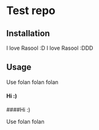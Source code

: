 # Test repo

## Installation
I love Rasool :D
I love Rasool :DDD

## Usage 
Use folan folan folan

#### Hi :)
####Hi :)

Use folan folan
